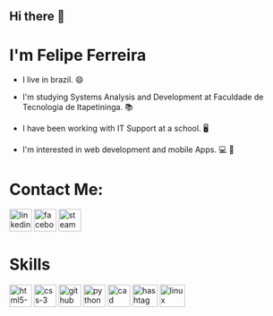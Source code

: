 ## Hi there 👋
# I'm Felipe Ferreira  

- I live in brazil. :smile:

- I'm studying Systems Analysis and Development at Faculdade de Tecnologia de Itapetininga. :books:

- I have been working with IT Support at a school. :desktop_computer:

- I'm interested in web development and mobile Apps. :computer: :iphone:



# Contact Me:

<!-- Social Media -->

<a href="https://www.linkedin.com/in/felipe-ferreira-64666a206/"><img src="https://i.ibb.co/dj7NK9r/linkedin-1.png" alt="linkedin-1" height="40" width="40"></a>
<a href="https://www.facebook.com/fferreirafe/"><img src="https://i.ibb.co/PrbBq8Z/facebook.png" alt="facebook" height="40" width="40"></a> 
<a href="https://steamcommunity.com/profiles/76561198353916509/"><img src="https://i.ibb.co/Zx9nwDy/steam.jpg" alt="steam" height="40" width="40"></a>






# Skills

<!-- Skills -->
<!--HTML-->
<img src="https://i.ibb.co/Fqs2QZ9/html5-1.png" alt="html5-1" height="40" width="40"> <img src="https://i.ibb.co/QQgMJ7J/css-3.png" alt="css-3" height="40" width="40"> <img src="https://i.ibb.co/ZzwNL2W/github.jpg" alt="github"  height="40" width="40"> <img src="https://i.ibb.co/PFdwTVh/python.png" alt="python" height="40" width="40"> <img src="https://i.ibb.co/fYQ13vL/cad.png" alt="cad" height="40" width="40"> <img src="https://i.ibb.co/JKx05ky/hashtag.png" alt="hashtag" height="40" width="45"> <img src="https://i.ibb.co/sF5Bv62/linux.png" alt="linux" height="40" width="45">













